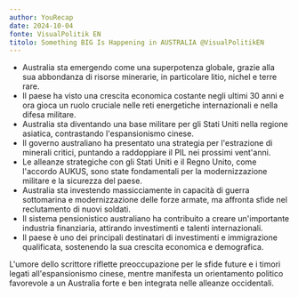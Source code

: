 ```yaml
---
author: YouRecap
date: 2024-10-04
fonte: VisualPolitik EN
titolo: Something BIG Is Happening in AUSTRALIA @VisualPolitikEN
---
```


- Australia sta emergendo come una superpotenza globale, grazie alla sua abbondanza di risorse minerarie, in particolare litio, nichel e terre rare.
- Il paese ha visto una crescita economica costante negli ultimi 30 anni e ora gioca un ruolo cruciale nelle reti energetiche internazionali e nella difesa militare.
- Australia sta diventando una base militare per gli Stati Uniti nella regione asiatica, contrastando l'espansionismo cinese.
- Il governo australiano ha presentato una strategia per l'estrazione di minerali critici, puntando a raddoppiare il PIL nei prossimi vent'anni.
- Le alleanze strategiche con gli Stati Uniti e il Regno Unito, come l'accordo AUKUS, sono state fondamentali per la modernizzazione militare e la sicurezza del paese.
- Australia sta investendo massicciamente in capacità di guerra sottomarina e modernizzazione delle forze armate, ma affronta sfide nel reclutamento di nuovi soldati.
- Il sistema pensionistico australiano ha contribuito a creare un'importante industria finanziaria, attirando investimenti e talenti internazionali.
- Il paese è uno dei principali destinatari di investimenti e immigrazione qualificata, sostenendo la sua crescita economica e demografica.

L'umore dello scrittore riflette preoccupazione per le sfide future e i timori legati all'espansionismo cinese, mentre manifesta un orientamento politico favorevole a un Australia forte e ben integrata nelle alleanze occidentali.
